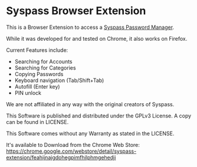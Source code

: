 # Syspass Browser Extension
This is a Browser Extension to access a [Syspass Password Manager](https://github.com/nuxsmin/sysPass).

While it was developed for and tested on Chrome, it also works on Firefox.

Current Features include:
* Searching for Accounts
* Searching for Categories
* Copying Passwords
* Keyboard navigation (Tab/Shift+Tab)
* Autofill (Enter key)
* PIN unlock

We are not affiliated in any way with the original creators of Syspass.

This Software is published and distributed under the GPLv3 License. A copy can be found in LICENSE.

This Software comes without any Warranty as stated in the LICENSE.

It's available to Download from the Chrome Web Store: 
https://chrome.google.com/webstore/detail/syspass-extension/feahijnajgdohegpimfhilphmgehedji
